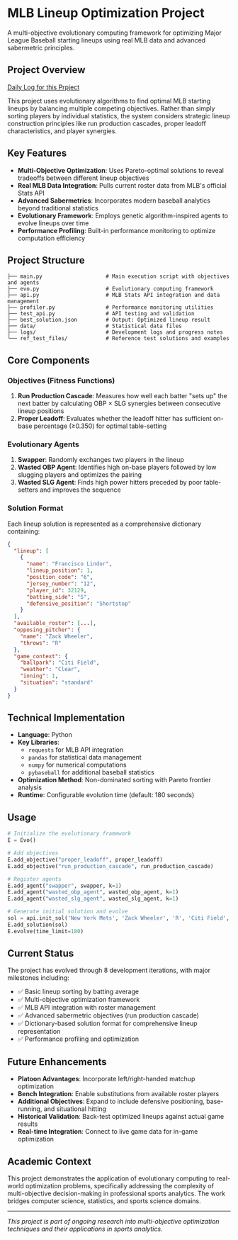 # MLB Lineup Optimization Project

A multi-objective evolutionary computing framework for optimizing Major League Baseball starting lineups using real MLB data and advanced sabermetric principles.

## Project Overview

[Daily Log for this Prpject](logs/log.md)

This project uses evolutionary algorithms to find optimal MLB starting lineups by balancing multiple competing objectives. Rather than simply sorting players by individual statistics, the system considers strategic lineup construction principles like run production cascades, proper leadoff characteristics, and player synergies.

## Key Features

- **Multi-Objective Optimization**: Uses Pareto-optimal solutions to reveal tradeoffs between different lineup objectives
- **Real MLB Data Integration**: Pulls current roster data from MLB's official Stats API
- **Advanced Sabermetrics**: Incorporates modern baseball analytics beyond traditional statistics
- **Evolutionary Framework**: Employs genetic algorithm-inspired agents to evolve lineups over time
- **Performance Profiling**: Built-in performance monitoring to optimize computation efficiency

## Project Structure

```
├── main.py                    # Main execution script with objectives and agents
├── evo.py                     # Evolutionary computing framework
├── api.py                     # MLB Stats API integration and data management
├── profiler.py                # Performance monitoring utilities
├── test_api.py                # API testing and validation
├── best_solution.json         # Output: Optimized lineup result
├── data/                      # Statistical data files
├── logs/                      # Development logs and progress notes
└── ref_test_files/            # Reference test solutions and examples
```

## Core Components

### Objectives (Fitness Functions)

1. **Run Production Cascade**: Measures how well each batter "sets up" the next batter by calculating OBP × SLG synergies between consecutive lineup positions
2. **Proper Leadoff**: Evaluates whether the leadoff hitter has sufficient on-base percentage (≥0.350) for optimal table-setting

### Evolutionary Agents

1. **Swapper**: Randomly exchanges two players in the lineup
2. **Wasted OBP Agent**: Identifies high on-base players followed by low slugging players and optimizes the pairing
3. **Wasted SLG Agent**: Finds high power hitters preceded by poor table-setters and improves the sequence

### Solution Format

Each lineup solution is represented as a comprehensive dictionary containing:

```json
{
  "lineup": [
    {
      "name": "Francisco Lindor",
      "lineup_position": 1,
      "position_code": "6",
      "jersey_number": "12",
      "player_id": 32129,
      "batting_side": "S",
      "defensive_position": "Shortstop"
    }
  ],
  "available_roster": [...],
  "opposing_pitcher": {
    "name": "Zack Wheeler",
    "throws": "R"
  },
  "game_context": {
    "ballpark": "Citi Field",
    "weather": "Clear",
    "inning": 1,
    "situation": "standard"
  }
}
```

## Technical Implementation

- **Language**: Python
- **Key Libraries**: 
  - `requests` for MLB API integration
  - `pandas` for statistical data management
  - `numpy` for numerical computations
  - `pybaseball` for additional baseball statistics
- **Optimization Method**: Non-dominated sorting with Pareto frontier analysis
- **Runtime**: Configurable evolution time (default: 180 seconds)

## Usage

```python
# Initialize the evolutionary framework
E = Evo()

# Add objectives
E.add_objective("proper_leadoff", proper_leadoff)
E.add_objective("run_production_cascade", run_production_cascade)

# Register agents
E.add_agent("swapper", swapper, k=1)
E.add_agent("wasted_obp_agent", wasted_obp_agent, k=1)
E.add_agent("wasted_slg_agent", wasted_slg_agent, k=1)

# Generate initial solution and evolve
sol = api.init_sol('New York Mets', 'Zack Wheeler', 'R', 'Citi Field', 'Clear')
E.add_solution(sol)
E.evolve(time_limit=180)
```

## Current Status

The project has evolved through 8 development iterations, with major milestones including:

- ✅ Basic lineup sorting by batting average
- ✅ Multi-objective optimization framework
- ✅ MLB API integration with roster management
- ✅ Advanced sabermetric objectives (run production cascade)
- ✅ Dictionary-based solution format for comprehensive lineup representation
- ✅ Performance profiling and optimization

## Future Enhancements

- **Platoon Advantages**: Incorporate left/right-handed matchup optimization
- **Bench Integration**: Enable substitutions from available roster players
- **Additional Objectives**: Expand to include defensive positioning, base-running, and situational hitting
- **Historical Validation**: Back-test optimized lineups against actual game results
- **Real-time Integration**: Connect to live game data for in-game optimization

## Academic Context

This project demonstrates the application of evolutionary computing to real-world optimization problems, specifically addressing the complexity of multi-objective decision-making in professional sports analytics. The work bridges computer science, statistics, and sports science domains.

---

*This project is part of ongoing research into multi-objective optimization techniques and their applications in sports analytics.*
